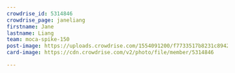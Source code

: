 ```yaml
---
crowdrise_id: 5314846
crowdrise_page: janeliang
firstname: Jane 
lastname: Liang
team: moca-spike-150
post-image: https://uploads.crowdrise.com/1554091200/f7733517b8231c8942ef78ad6e78fdce.jpg
card-image: https://cdn.crowdrise.com/v2/photo/file/member/5314846

---
```


